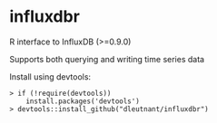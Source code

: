 # influxdbr
R interface to InfluxDB (>=0.9.0)

Supports both querying and writing time series data 

Install using devtools:
```
> if (!require(devtools))
    install.packages('devtools')
> devtools::install_github("dleutnant/influxdbr")
```
